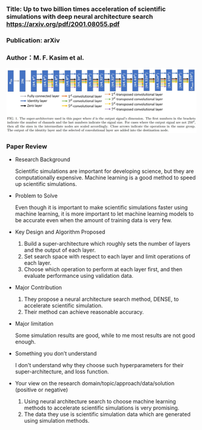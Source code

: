 ### Title: Up to two billion times acceleration of scientific simulations with deep neural architecture search https://arxiv.org/pdf/2001.08055.pdf

### Publication: arXiv

### Author：M. F. Kasim et al.

  ![Image of Accelerate using Deep Neural Architecture Search](SciSimNAS.jpg)

### Paper Review
- Research Background

  Scientific simulations are important for developing science, but they are computationally expensive. Machine learning is a good method to speed up scientific simulations.

- Problem to Solve

  Even though it is important to make scientific simulations faster using machine learning, it is more important to let machine learning models to be accurate even when the amount of training data is very few.

- Key Design and Algorithm Proposed

  1. Build a super-architecture which roughly sets the number of layers and the output of each layer.
  2. Set search space with respect to each layer and limit operations of each layer.
  3. Choose which operation to perform at each layer first, and then evaluate performance using validation data.

- Major Contribution

  1. They propose a neural architecture search method, DENSE, to accelerate scientific simulation.
  2. Their method can achieve reasonable accuracy.

- Major limitation

  Some simulation results are good, while to me most results are not good enough. 

- Something you don’t understand

  I don't understand why they choose such hyperparameters for their super-architecture, and loss function.

- Your view on the research domain/topic/approach/data/solution  (positive or negative)

  1. Using neural architecture search to choose machine learning methods to accelerate scientific simulations is very promising.
  2. The data they use is scientific simulation data which are generated using simulation methods.
